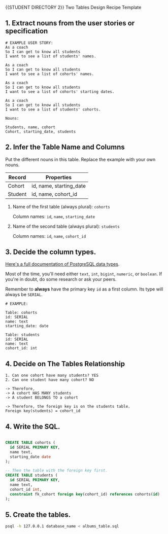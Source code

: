 {{STUDENT DIRECTORY 2}} Two Tables Design Recipe Template

## 1. Extract nouns from the user stories or specification

```
# EXAMPLE USER STORY:
As a coach
So I can get to know all students
I want to see a list of students' names.

As a coach
So I can get to know all students
I want to see a list of cohorts' names.

As a coach
So I can get to know all students
I want to see a list of cohorts' starting dates.

As a coach
So I can get to know all students
I want to see a list of students' cohorts.
```

```
Nouns:

Students, name, cohort
Cohort, starting_date, students
```

## 2. Infer the Table Name and Columns

Put the different nouns in this table. Replace the example with your own nouns.



| Record                | Properties          |
| --------------------- | ------------------  |
| Cohort                | id, name, starting_date
| Student               | id, name, cohort_id

1. Name of the first table (always plural): `cohorts` 

    Column names: `id`, `name`, `starting_date`

2. Name of the second table (always plural): `students` 

    Column names: `id`, `name`, `cohort_id`

## 3. Decide the column types.

[Here's a full documentation of PostgreSQL data types](https://www.postgresql.org/docs/current/datatype.html).

Most of the time, you'll need either `text`, `int`, `bigint`, `numeric`, or `boolean`. If you're in doubt, do some research or ask your peers.

Remember to **always** have the primary key `id` as a first column. Its type will always be `SERIAL`.

```
# EXAMPLE:

Table: cohorts
id: SERIAL
name: text
starting_date: date

Table: students
id: SERIAL
name: text
cohort_id: int
```

## 4. Decide on The Tables Relationship

```
1. Can one cohort have many students? YES
2. Can one student have many cohort? NO

-> Therefore,
-> A cohort HAS MANY students
-> A student BELONGS TO a cohort

-> Therefore, the foreign key is on the students table.
Foreign key(students) = cohort_id
```

## 4. Write the SQL.

```sql

CREATE TABLE cohorts (
  id SERIAL PRIMARY KEY,
  name text,
  starting_date date
);

-- Then the table with the foreign key first.
CREATE TABLE students (
  id SERIAL PRIMARY KEY,
  name text,
  cohort_id int,
  constraint fk_cohort foreign key(cohort_id) references cohorts(id)
);

```

## 5. Create the tables.

```bash
psql -h 127.0.0.1 database_name < albums_table.sql
```

